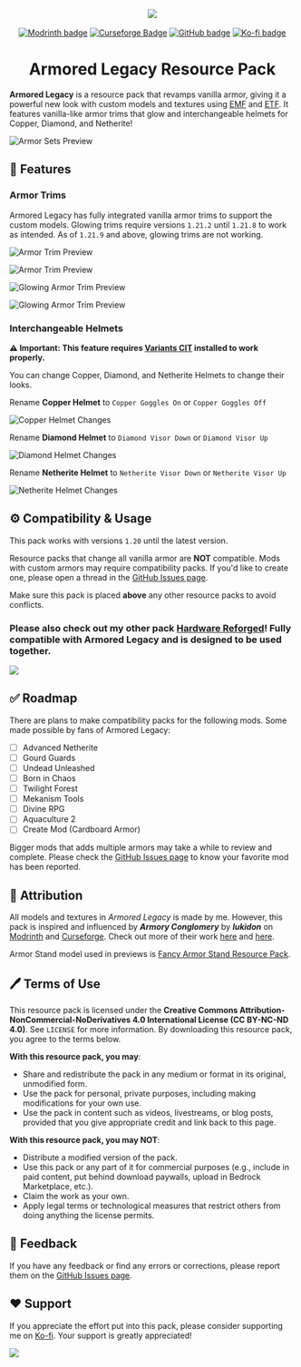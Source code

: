 <p align="center">
<img src="preview/cover1.2.0.png">
<br>
<br>
<a href=https://modrinth.com/resourcepack/armored-legacy><img alt="Modrinth badge" src="https://img.shields.io/badge/Modrinth-%2300AF5C?style=flat&logo=modrinth&logoColor=white"></a>
<a href=https://www.curseforge.com/minecraft/texture-packs/armored-legacy><img alt="Curseforge Badge" src="https://img.shields.io/badge/Curseforge-%23F16436?logo=curseforge&logoColor=white"></a>
<a href=https://github.com/mult1v4c/armored-legacy><img alt="GitHub badge" src="https://img.shields.io/badge/GitHub-%23181717?style=flat&logo=github&logoColor=white"></a>
<a href=https://www.ko-fi.com/mult1v4c><img alt="Ko-fi badge" src="https://img.shields.io/badge/Send%20support!-white?style=flat&logo=ko-fi&logoColor=%23FF6433"></a>
</p>
<h1 align="center">Armored Legacy Resource Pack</h1>

**Armored Legacy** is a resource pack that revamps vanilla armor, giving it a powerful new look with custom models and textures using [EMF](https://modrinth.com/mod/entity-model-features) and [ETF](https://modrinth.com/mod/entitytexturefeatures). It features vanilla-like armor trims that glow and interchangeable helmets for Copper, Diamond, and Netherite!

![Armor Sets Preview](preview/set_update.png)

## 🎨 Features

### Armor Trims

Armored Legacy has fully integrated vanilla armor trims to support the custom models. Glowing trims require versions `1.21.2` until `1.21.8` to work as intended. As of `1.21.9` and above, glowing trims are not working.

![Armor Trim Preview](preview/trims1.png)

![Armor Trim Preview](preview/trims2.png)

![Glowing Armor Trim Preview](preview/trims1_night.png)

![Glowing Armor Trim Preview](preview/trims2_night.png)

### Interchangeable Helmets

**⚠️ Important: This feature requires [Variants CIT](https://modrinth.com/mod/variants-cit) installed to work properly.**

You can change Copper, Diamond, and Netherite Helmets to change their looks.

Rename **Copper Helmet** to `Copper Goggles On` or `Copper Goggles Off`

![Copper Helmet Changes](preview/copper_helmet.png)

Rename **Diamond Helmet** to `Diamond Visor Down` or `Diamond Visor Up`

![Diamond Helmet Changes](preview/diamond_helmet.png)

Rename **Netherite Helmet** to `Netherite Visor Down` or `Netherite Visor Up`

![Netherite Helmet Changes](preview/netherite_helmet.png)

## ⚙️ Compatibility & Usage

This pack works with versions `1.20` until the latest version.

Resource packs that change all vanilla armor are **NOT** compatible. Mods with custom armors may require compatibility packs. If you'd like to create one, please open a thread in the [GitHub Issues page](https://github.com/mult1v4c/Armored-Legacy/issues).

Make sure this pack is placed **above** any other resource packs to avoid conflicts.

### Please also check out my other pack [Hardware Reforged](https://modrinth.com/resourcepack/hardware-reforged)! Fully compatible with Armored Legacy and is designed to be used together.

<a href="https://modrinth.com/resourcepack/hardware-reforged"><img src="preview/hardware.png"></a>

## ✅ Roadmap

There are plans to make compatibility packs for the following mods. Some made possible by fans of Armored Legacy:

- [ ] Advanced Netherite
- [ ] Gourd Guards
- [ ] Undead Unleashed
- [ ] Born in Chaos
- [ ] Twilight Forest
- [ ] Mekanism Tools
- [ ] Divine RPG
- [ ] Aquaculture 2
- [ ] Create Mod (Cardboard Armor)

Bigger mods that adds multiple armors may take a while to review and complete. Please check the [GitHub Issues page](https://github.com/mult1v4c/Armored-Legacy/issues) to know your favorite mod has been reported.

## 📝 Attribution

All models and textures in *Armored Legacy* is made by me. However, this pack is inspired and influenced by ***Armory Conglomery*** by ***lukidon*** on [Modrinth](https://modrinth.com/resourcepack/armory-conglomery) and [Curseforge](https://www.curseforge.com/minecraft/texture-packs/armory-conglomery). Check out more of their work [here](https://modrinth.com/user/lukidonu) and [here](https://www.curseforge.com/members/lukidon/projects).

Armor Stand model used in previews is [Fancy Armor Stand Resource Pack](https://modrinth.com/resourcepack/fancy-armor-stand-texture-pack).

## 🖊️ Terms of Use

This resource pack is licensed under the **Creative Commons Attribution-NonCommercial-NoDerivatives 4.0 International License (CC BY-NC-ND 4.0)**. See `LICENSE` for more information.
By downloading this resource pack, you agree to the terms below.

**With this resource pack, you may**:

- Share and redistribute the pack in any medium or format in its original, unmodified form.
- Use the pack for personal, private purposes, including making modifications for your own use.
- Use the pack in content such as videos, livestreams, or blog posts, provided that you give appropriate credit and link back to this page.

**With this resource pack, you may NOT**:

- Distribute a modified version of the pack.
- Use this pack or any part of it for commercial purposes (e.g., include in paid content, put behind download paywalls, upload in Bedrock Marketplace, etc.).
- Claim the work as your own.
- Apply legal terms or technological measures that restrict others from doing anything the license permits.

## 👋 Feedback
If you have any feedback or find any errors or corrections, please report them on the [GitHub Issues page](https://github.com/mult1v4c/Armored-Legacy/issues).

## ❤️ Support
If you appreciate the effort put into this pack, please consider supporting me on [Ko-fi](https://ko-fi.com/mult1v4c). Your support is greatly appreciated!

<a href="https://ko-fi.com/mult1v4c"><img src="preview/cinematic.png"></a>